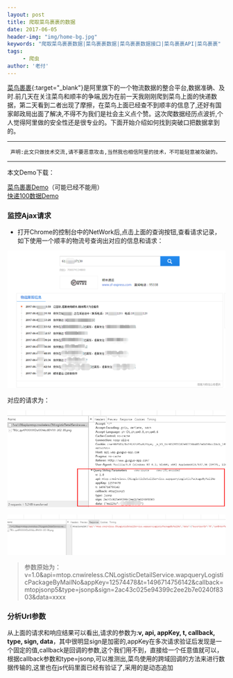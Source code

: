 ```yaml
---
layout: post
title: 爬取菜鸟裹裹的数据
date: 2017-06-05
header-img: "img/home-bg.jpg"
keywords: "爬取菜鸟裹裹数据|菜鸟裹裹数据|菜鸟裹裹数据接口|菜鸟裹裹API|菜鸟裹裹"
tags:
     - 爬虫
author: '老付'    
---
```



[菜鸟裹裹](http://www.guoguo-app.com){:target="_blank"}是阿里旗下的一个物流数据的整合平台,数据准确、及时.前几天在关注菜鸟和顺丰的争端,因为在前一天我刚刚爬到菜鸟上面的快递数据，第二天看到二者出现了摩擦，在菜鸟上面已经查不到顺丰的信息了,还好有国家邮政局出面了解决,不得不为我们是社会主义点个赞。这次爬数据经历点波折,个人觉得阿里做的安全性还是很专业的。下面开始介绍如何找到突破口把数据拿到的。			

------------------- 		
  
			   
	 声明:此文只做技术交流,请不要恶意攻击,当然我也相信阿里的技术，不可能轻意被攻破的。     

-------------------			   

本文Demo下载：      

   [菜鸟裹裹Demo](https://u7704756.pipipan.com/fs/7704756-232761900)（可能已经不能用）       
   [快递100数据Demo](https://u7704756.pipipan.com/fs/7704756-232761947)


### 监控Ajax请求     

 - 打开Chrome的控制台中的NetWork后,点击上面的查询按钮,查看请求记录，如下使用一个顺丰的物流号查询出对应的信息和请求：

  ![shufeng](/img/assets/shufeng.png)     	

  对应的请求为： 

    
  ![NetWorkInfo](/img/assets/NetWorkRequest.png)       

  ![NetWorkInfo](/img/assets/NetWorkInfo.png)      

  > 参数原始为：v=1.0&api=mtop.cnwireless.CNLogisticDetailService.wapqueryLogisticPackageByMailNo&appKey=12574478&t=1496714756142&callback=mtopjsonp5&type=jsonp&sign=2ac43c025e94399c2ee2b7e0240f8303&data=xxxx     

### 分析Url参数    
 
 从上面的请求和响应结果可以看出,请求的参数为:**v, api, appKey, t, callback, type, sign, data**，其中很明显sign是加密的,appKey在多次请求验证后发现是一个固定的值,callback是回调的参数,这个我们用不到，直接给一个任意值就可以，根据callback参数和type=jsonp,可以推测出,菜鸟使用的跨域回调的方法来进行数据传输的,这里也在js代码里面已经有验证了,采用的是动态追加<script>标签的方法(可以自己去验证)。          

 右击查看在新的标签布页打开链接,查看数据详细：
  ![jsonp](/img/assets/GuoGuojson.png)    

 > utl链接：http://api.wap.guoguo-app.com/h5/mtop.cnwireless.cnlogisticdetailservice.wapquerylogisticpackagebymailno/1.0/?v=1.0&api=mtop.cnwireless.CNLogisticDetailService.wapqueryLogisticPackageByMailNo&appKey=12574478&t=1496640120201&callback=mtopjsonp14&type=jsonp&sign=1d53d2faaf0e067f21b4b43b95d5ee9c&data=xxxx     

 现在的问题就是解决下面的的几个参数t和sing,这两个都可以调试对应的js来进行查看,页面js的路径为：//g.alicdn.com/cn/guoguo-website/1.1.0/js/query.js      

 找到dom绑定的代码：    

  ![domBind](/img/assets/guoguoBtn.png)      

 如果你看到的代码是压缩的,可以使用chrome的格式化工具格式化：   

  ![chromeFormater](/img/assets/chromFormater.png)        

  下面的工作就要考验你的耐心了。。。    


### 调试和分析js      

   从上面的图片可以看到下面的代码：   

   ``` js 
    $("#J_SearchBtn").on("click", function() {
                if (!$(".search-container").hasClass("loading")) {
                    var o = $.trim($("#J_SearchInput").val());
                    if ("" === o)
                        return;
                    e._handleSearch(o)
                }
            })

   ```    
   可以看出首先调用的是e._handleSearch的函数，而o是当前输入的编号，继续跟进  	

   ![loading](/img/assets/loading.png)        

   在调用完loading方法后，调用了_requestPackage方法，详细看下这个方法：   

   ``` js      

      _requestPackage: function(e) {
            function o(o) {
                c.unloading();
                var i = o.data;
                if (i) {
                    var r = i.cpCompanyInfo || {}
                      , n = i.transitList || [];
                    n = n.reverse(),
                    t(r),
                    a(n),
                    c._setHistory(r.companyCode, e),
                    c._initSearchHistory()
                }
            }
            function t(e) {
                $(".cp-logo img").attr("src", e.iconUrl102x38),
                $(".cp-name").html(e.companyName);
                var o = $(".cp-link");
                o.attr("href", "http://" + e.webUrl),
                o.html(e.webUrl),
                $(".cp-phone label").html(e.serviceTel),
                $(".cp-container").show()
            }
            function a(e) {
                var o = "";
                $.each(e, function(e, t) {
                    o += 0 == e ? '<li class="latest">' : "<li>",
                    o += '   <span class="date">' + t.time + '</span>   <span class="text">' + t.message + "</span></li>"
                }),
                $("#J_SearchTimeout").hide(),
                0 == e.length ? ($("#J_SearchNoRecord").show(),
                $(".package-container").hide()) : ($("#J_PackageDetail").html(o),
                $(".package-container").show(),
                $("#J_SearchNoRecord").hide())
            }
            function r() {
                c.unloading(),
                $(".cp-container").hide(),
                $(".package-container").hide(),
                $("#J_SearchNoRecord").show()
            }
            var c = this;
            lib.mtop.request({
                api: i.queryLogisticPackageByMailNo,
                v: "1.0",
                data: {
                    mailNo: e
                },
                timeout: 5e3,
                type: "GET",
                dataType: "jsonp",
                isSec: 0,
                ecode: 0
            }, o, r)
        },    

   ```        

   **_requestPackage**内部有很多函数的定义，函数运行的核心在于 lib.mtop.request()方法，这个函数有三个参数，分别是json对象，单号o,和一个回调函数r。后面的调试过程省略。。。。(自己找吧)

  在最终的mtop.js中有一个  **l**  的函数，可以找到我们想要的信息如下：   

  ![mtopjs](/img/assets/mtopjs.png)         

  从图片上面可以看出参数**t**只是一个时间戳,同样在这个函数里面看到了sign的赋值:     

  ![sign](/img/assets/sign.png)      


  上面是一个调用了一个 **k** 函数，k函数的定义如下：

   ``` js     
     function k(a, b, c) {
        i(function(e) {
            var f = d(e + "&" + b + "&" + h() + "&" + a);
            c(f)
        })//在这里又调用了i的函数
     }    

   ```     

   k中又调用了i函数：

   ```  js      
      function i(b) {
        function c(a) {
            a = a ? a.split("_")[0] : "",
            b(a)
        }
        N.useAlipayJSBridge === !0 && !S && T && a.AlipayJSBridge && a.AlipayJSBridge.call ? a.AlipayJSBridge.call("getMtopToken", function(a) {
            a && a.token ? c(a.token) : c(f(P))
        }, function() {
            c(f(P))
        }) : c(f(P))
    }

   ```      
   ```  js   

    function f(a) {
        var b = new RegExp("(?:^|;\\s*)" + a + "\\=([^;]+)(?:;\\s*|$)").exec(A.cookie);
        return b ? b[1] : c
    }

   ```     

   在i的内部是由f(P)返回的值传递给b,而b函数是上面调用i的传入的匿名函数，在匿名函数调用传入a调用k参数中的匿名回调函数function(a){...},所以可以确定f是我们想要的sign值。f值的来自于d函数的返回值


   ``` js     

     var f = d(e + "&" + b + "&" + h() + "&" + a);
            c(f)  


   ```        


   d中的几个参数a:是k传过来的a.data,是经过包装的单号{mailNo:xxx},b是t参数,就是时间戳。h()是上面说的appKey,可以调试看出来是一个固定值 12574478。 而对于e,是函数i中的f(P),经函数c中的三元表达式**a = a ? a.split("_")[0] : ""**处理后的结果,而P值我们可以找到定义的地方，发现它是一个固定值：    

   ![PValue](/img/assets/PCookie.png)       


   总结上面的分析，目前所有的参数都已经大体清楚，剩下的就是获得e最终的值和函数d的作用。


### cookie的分析        

   对于e值的获得是来自于cookie,再看函数f的逻辑,其中参数a是一个固定值P:   

    
   ```  js   

    function f(a) {
        var b = new RegExp("(?:^|;\\s*)" + a + "\\=([^;]+)(?:;\\s*|$)").exec(A.cookie);
        return b ? b[1] : c
    }

   ```      

   这个是一个正则匹配出对应的cookie中的value,这里可以不用细看，可以直接用代码来模拟。

### 加密     

   刚开始看了函数d的返回值，觉得是一个加密函数，后面看脚本内容证实了猜想，但问题是这个是什么方式的加密呢？可以先看下函数d的核心代码：   

   ``` js   
    var o, p, q, r, s, t, u, v, w, x = [], y = 7, z = 12, A = 17, B = 22, C = 5, D = 9, E = 14, F = 20, G = 4, H = 11, I = 16, J = 23, K = 6, L = 10, M = 15, N = 21;
        for (a = n(a),
        x = l(a),
        t = 1732584193,
        u = 4023233417,
        v = 2562383102,
        w = 271733878,
        o = 0; o < x.length; o += 16)
            p = t,
            q = u,
            r = v,
            s = w,
            t = h(t, u, v, w, x[o + 0], y, 3614090360),
            w = h(w, t, u, v, x[o + 1], z, 3905402710),
            v = h(v, w, t, u, x[o + 2], A, 606105819),
            u = h(u, v, w, t, x[o + 3], B, 3250441966),
            t = h(t, u, v, w, x[o + 4], y, 4118548399),
            w = h(w, t, u, v, x[o + 5], z, 1200080426),
            v = h(v, w, t, u, x[o + 6], A, 2821735955),
            u = h(u, v, w, t, x[o + 7], B, 4249261313),
            t = h(t, u, v, w, x[o + 8], y, 1770035416),
            w = h(w, t, u, v, x[o + 9], z, 2336552879),
            v = h(v, w, t, u, x[o + 10], A, 4294925233),
            u = h(u, v, w, t, x[o + 11], B, 2304563134),
            t = h(t, u, v, w, x[o + 12], y, 1804603682),
            w = h(w, t, u, v, x[o + 13], z, 4254626195),
            v = h(v, w, t, u, x[o + 14], A, 2792965006),
            u = h(u, v, w, t, x[o + 15], B, 1236535329),
            t = i(t, u, v, w, x[o + 1], C, 4129170786),
            w = i(w, t, u, v, x[o + 6], D, 3225465664),
            v = i(v, w, t, u, x[o + 11], E, 643717713),
            u = i(u, v, w, t, x[o + 0], F, 3921069994),
            t = i(t, u, v, w, x[o + 5], C, 3593408605),
            w = i(w, t, u, v, x[o + 10], D, 38016083),
            v = i(v, w, t, u, x[o + 15], E, 3634488961),
            u = i(u, v, w, t, x[o + 4], F, 3889429448),
            t = i(t, u, v, w, x[o + 9], C, 568446438),
            w = i(w, t, u, v, x[o + 14], D, 3275163606),
            v = i(v, w, t, u, x[o + 3], E, 4107603335),
            u = i(u, v, w, t, x[o + 8], F, 1163531501),
            t = i(t, u, v, w, x[o + 13], C, 2850285829),
            w = i(w, t, u, v, x[o + 2], D, 4243563512),
            v = i(v, w, t, u, x[o + 7], E, 1735328473),
            u = i(u, v, w, t, x[o + 12], F, 2368359562),
            t = j(t, u, v, w, x[o + 5], G, 4294588738),
            w = j(w, t, u, v, x[o + 8], H, 2272392833),
            v = j(v, w, t, u, x[o + 11], I, 1839030562),
            u = j(u, v, w, t, x[o + 14], J, 4259657740),
            t = j(t, u, v, w, x[o + 1], G, 2763975236),
            w = j(w, t, u, v, x[o + 4], H, 1272893353),
            v = j(v, w, t, u, x[o + 7], I, 4139469664),
            u = j(u, v, w, t, x[o + 10], J, 3200236656),
            t = j(t, u, v, w, x[o + 13], G, 681279174),
            w = j(w, t, u, v, x[o + 0], H, 3936430074),
            v = j(v, w, t, u, x[o + 3], I, 3572445317),
            u = j(u, v, w, t, x[o + 6], J, 76029189),
            t = j(t, u, v, w, x[o + 9], G, 3654602809),
            w = j(w, t, u, v, x[o + 12], H, 3873151461),
            v = j(v, w, t, u, x[o + 15], I, 530742520),
            u = j(u, v, w, t, x[o + 2], J, 3299628645),
            t = k(t, u, v, w, x[o + 0], K, 4096336452),
            w = k(w, t, u, v, x[o + 7], L, 1126891415),
            v = k(v, w, t, u, x[o + 14], M, 2878612391),
            u = k(u, v, w, t, x[o + 5], N, 4237533241),
            t = k(t, u, v, w, x[o + 12], K, 1700485571),
            w = k(w, t, u, v, x[o + 3], L, 2399980690),
            v = k(v, w, t, u, x[o + 10], M, 4293915773),
            u = k(u, v, w, t, x[o + 1], N, 2240044497),
            t = k(t, u, v, w, x[o + 8], K, 1873313359),
            w = k(w, t, u, v, x[o + 15], L, 4264355552),
            v = k(v, w, t, u, x[o + 6], M, 2734768916),
            u = k(u, v, w, t, x[o + 13], N, 1309151649),
            t = k(t, u, v, w, x[o + 4], K, 4149444226),
            w = k(w, t, u, v, x[o + 11], L, 3174756917),
            v = k(v, w, t, u, x[o + 2], M, 718787259),
            u = k(u, v, w, t, x[o + 9], N, 3951481745),
            t = c(t, p),
            u = c(u, q),
            v = c(v, r),
            w = c(w, s);
        var O = m(t) + m(u) + m(v) + m(w);
        return O.toLowerCase()

   ```      

   通过代码我个人是很难看出用的是什么加密方式，所以我在控制台，测试了加密的结果     

   ![md5](/img/assets/md5.png)       


   通过这个结果可以先排除des加密了（因为des都是以==结尾），经过几种加密方式对比发现是md5的32bit的加密。

   ![md5](/img/assets/md5Online.png)        


   好了，到这里,已经是万事具备.下面开始去写代码抓取,代码很简单，不多解释：   

   ``` C#     
	var mainUrl =
	        @"http://api.wap.guoguo-app.com/h5/mtop.cnwireless.cnlogisticdetailservice.wapquerylogisticpackagebymailno/1.0/";
	var cookieUrl =
	        @"http://api.wap.guoguo-app.com/h5/mtop.cnwireless.cncainiaoappservice.getlogisticscompanylist/1.0/?v=1.0&api=mtop.cnwireless.CNCainiaoAppService.getLogisticsCompanyList&appKey=12574478&t=1496741493353&callback=mtopjsonp1&type=jsonp&sign=b0f7376271effd90e311f998ad3a3efb&data=%7B%22version%22%3A0%2C%22cptype%22%3A%22all%22%7D";

    var mailNo = "xxxxxx";//运单号码
    //准备参数
    var tikets = (DateTime.Now - Convert.ToDateTime("1970-01-01 00:00:00")).Ticks.ToString();
    var cookie = Tools.Tools.GetCookie(cookieUrl);//先请求一次获得cookie,可以先缓存下来。
    var key = new Regex(@"(?:^|;\s*)_m_h5_tk\=([^;]+)(?:;\s*|$)").Match(cookie).Value.Split('=')[1]
        .Split('_')[0];
    var sign = GetMD5Hash(key + "&" + tikets + "&12574478" + "&{\"mailNo\":\"" + mailNo+ "\"}")
        .ToLower();

    //获得参数列表
    var urlParas = string.Format(
        "?v=1.0&api=mtop.cnwireless.CNLogisticDetailService.wapqueryLogisticPackageByMailNo&appKey=12574478&t={0}&callback=mtopjsonp&type=jsonp&sign={1}",
        tikets, sign);
    urlParas += "&data={\"mailNo\":\"" + mailNo + "\"}";

    HttpWebRequest request = (HttpWebRequest)WebRequest.Create(mainUrl+urlParas);
    request.Method = "GET";
    request.Headers.Add("Cookie", cookie);
    HttpWebResponse response = (HttpWebResponse)request.GetResponse();
    StreamReader reader = new StreamReader(response.GetResponseStream(), Encoding.UTF8);
    string content = reader.ReadToEnd();
    Console.WriteLine(content);
    Console.ReadKey();   

   ```       
#### 方法中会用到的方法
   ```  C#     

    //md5加密
    public static string GetMD5Hash(String input)
    {

        return System.Web.Security.FormsAuthentication.HashPasswordForStoringInConfigFile(input, "md5");

    }
    //获得cookie
    public static string GetCookie(string url, int Timeout = 5000, bool isNeedProxy = true)
    {
        try
        {

            HttpWebRequest request = (HttpWebRequest)WebRequest.Create(url);
            request.Method = "GET";
                     request.AllowAutoRedirect = false;
            request.ContentType = "application/x-www-form-urlencoded;charset=gbk";
            request.CookieContainer = new CookieContainer();
            request.UserAgent = "Mozilla/5.0 (Windows NT 6.1; WOW64) AppleWebKit/537.11 (KHTML, like Gecko) Chrome/23.0.1271.95 Safari/537.11";
            
            
            HttpWebResponse response = (HttpWebResponse)request.GetResponse();
            StreamReader reader = new StreamReader(response.GetResponseStream(), Encoding.Default);
            string content = reader.ReadToEnd();
            return response.Headers.Get("Set-Cookie");
        }
        catch (Exception ex)
        {

            return null;
        }
    }
   ```   




   返回数据：

   ![deliverResult](/img/assets/deliverResult.png)


























